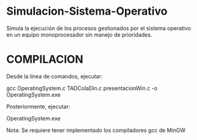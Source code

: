 # Simulacion-Sistema-Operativo
Simula la ejecución de los procesos gestionados por el sistema operativo en un equipo monoprocesador sin manejo de prioridades.

# COMPILACION
Desde la línea de comandos, ejecutar:

gcc OperatingSystem.c TADColaDin.c presentacionWin.c -o OperatingSystem.exe

Posteriormente, ejecutar:

OperatingSystem.exe

Nota: Se requiere tener implementado los compiladores gcc de MinGW
